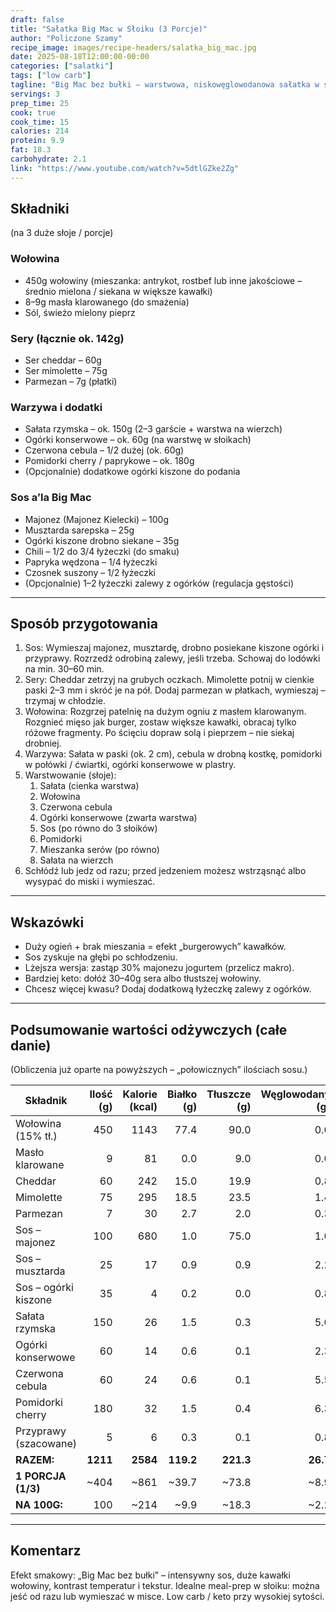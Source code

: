 ```yaml
---
draft: false
title: "Sałatka Big Mac w Słoiku (3 Porcje)"
author: "Policzone Szamy"
recipe_image: images/recipe-headers/salatka_big_mac.jpg
date: 2025-08-18T12:00:00-00:00
categories: ["salatki"]
tags: ["low carb"]
tagline: "Big Mac bez bułki – warstwowa, niskowęglowodanowa sałatka w słoikach."
servings: 3
prep_time: 25
cook: true
cook_time: 15
calories: 214
protein: 9.9
fat: 18.3
carbohydrate: 2.1
link: "https://www.youtube.com/watch?v=5dtlGZke2Zg"
---
```


## Składniki

(na 3 duże słoje / porcje)

### Wołowina
* 450g wołowiny (mieszanka: antrykot, rostbef lub inne jakościowe – średnio mielona / siekana w większe kawałki)
* 8–9g masła klarowanego (do smażenia)
* Sól, świeżo mielony pieprz

### Sery (łącznie ok. 142g)
* Ser cheddar – 60g
* Ser mimolette – 75g
* Parmezan – 7g (płatki)

### Warzywa i dodatki
* Sałata rzymska – ok. 150g (2–3 garście + warstwa na wierzch)
* Ogórki konserwowe – ok. 60g (na warstwę w słoikach)
* Czerwona cebula – 1/2 dużej (ok. 60g)
* Pomidorki cherry / paprykowe – ok. 180g
* (Opcjonalnie) dodatkowe ogórki kiszone do podania

### Sos a’la Big Mac
* Majonez (Majonez Kielecki) – 100g
* Musztarda sarepska – 25g
* Ogórki kiszone drobno siekane – 35g
* Chili – 1/2 do 3/4 łyżeczki (do smaku)
* Papryka wędzona – 1/4 łyżeczki
* Czosnek suszony – 1/2 łyżeczki
* (Opcjonalnie) 1–2 łyżeczki zalewy z ogórków (regulacja gęstości)



---

## Sposób przygotowania

1. Sos: Wymieszaj majonez, musztardę, drobno posiekane kiszone ogórki i przyprawy. Rozrzedź odrobiną zalewy, jeśli trzeba. Schowaj do lodówki na min. 30–60 min.
2. Sery: Cheddar zetrzyj na grubych oczkach. Mimolette potnij w cienkie paski 2–3 mm i skróć je na pół. Dodaj parmezan w płatkach, wymieszaj – trzymaj w chłodzie.
3. Wołowina: Rozgrzej patelnię na dużym ogniu z masłem klarowanym. Rozgnieć mięso jak burger, zostaw większe kawałki, obracaj tylko różowe fragmenty. Po ścięciu dopraw solą i pieprzem – nie siekaj drobniej.
4. Warzywa: Sałata w paski (ok. 2 cm), cebula w drobną kostkę, pomidorki w połówki / ćwiartki, ogórki konserwowe w plastry.
5. Warstwowanie (słoje):  
   1) Sałata (cienka warstwa)  
   2) Wołowina  
   3) Czerwona cebula  
   4) Ogórki konserwowe (zwarta warstwa)  
   5) Sos (po równo do 3 słoików)  
   6) Pomidorki  
   7) Mieszanka serów (po równo)  
   8) Sałata na wierzch  
6. Schłódź lub jedz od razu; przed jedzeniem możesz wstrząsnąć albo wysypać do miski i wymieszać.

---

## Wskazówki

* Duży ogień + brak mieszania = efekt „burgerowych” kawałków.  
* Sos zyskuje na głębi po schłodzeniu.  
* Lżejsza wersja: zastąp 30% majonezu jogurtem (przelicz makro).  
* Bardziej keto: dołóż 30–40g sera albo tłustszej wołowiny.  
* Chcesz więcej kwasu? Dodaj dodatkową łyżeczkę zalewy z ogórków.  

---

## Podsumowanie wartości odżywczych (całe danie)

(Obliczenia już oparte na powyższych – „połowicznych” ilościach sosu.)

| Składnik                  | Ilość (g) | Kalorie (kcal) | Białko (g) | Tłuszcze (g) | Węglowodany (g) |
|---------------------------|----------:|---------------:|-----------:|-------------:|----------------:|
| Wołowina (15% tł.)        | 450       | 1143           | 77.4       | 90.0         | 0.0             |
| Masło klarowane           | 9         | 81             | 0.0        | 9.0          | 0.0             |
| Cheddar                   | 60        | 242            | 15.0       | 19.9         | 0.8             |
| Mimolette                 | 75        | 295            | 18.5       | 23.5         | 1.4             |
| Parmezan                  | 7         | 30             | 2.7        | 2.0          | 0.3             |
| Sos – majonez             | 100       | 680            | 1.0        | 75.0         | 1.0             |
| Sos – musztarda           | 25        | 17             | 0.9        | 0.9          | 2.2             |
| Sos – ogórki kiszone      | 35        | 4              | 0.2        | 0.0          | 0.8             |
| Sałata rzymska            | 150       | 26             | 1.5        | 0.3          | 5.0             |
| Ogórki konserwowe         | 60        | 14             | 0.6        | 0.1          | 2.3             |
| Czerwona cebula           | 60        | 24             | 0.6        | 0.1          | 5.5             |
| Pomidorki cherry          | 180       | 32             | 1.5        | 0.4          | 6.3             |
| Przyprawy (szacowane)     | 5         | 6              | 0.3        | 0.1          | 0.8             |
| **RAZEM:**                | **1211**  | **2584**       | **119.2**  | **221.3**    | **26.7**        |
| **1 PORCJA (1/3)**        | ~404      | ~861           | ~39.7      | ~73.8        | ~8.9            |
| **NA 100G:**              | 100       | ~214           | ~9.9       | ~18.3        | ~2.2            |

---

## Komentarz

Efekt smakowy: „Big Mac bez bułki” – intensywny sos, duże kawałki wołowiny, kontrast temperatur i tekstur. Idealne meal-prep w słoiku: można jeść od razu lub wymieszać w misce. Low carb / keto przy wysokiej sytości.
